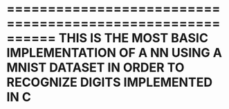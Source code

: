 ==========================================================
THIS IS THE MOST BASIC IMPLEMENTATION OF A NN
USING A MNIST DATASET IN ORDER TO RECOGNIZE DIGITS
IMPLEMENTED IN C
==========================================================